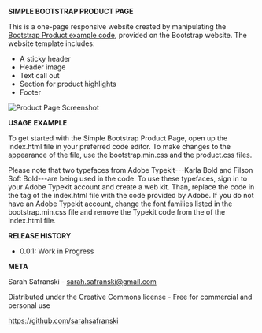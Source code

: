**SIMPLE BOOTSTRAP PRODUCT PAGE**

This is a one-page responsive website created by manipulating the [Bootstrap Product example code](https://getbootstrap.com/docs/4.0/examples/product/), provided on the Bootstrap website. The website template includes: 

-   A sticky header
-   Header image 
-   Text call out 
-   Section for product highlights
-   Footer

![Product Page Screenshot](http://sarahsafranski.com/assets/images/screenshot.png)

**USAGE EXAMPLE**

To get started with the Simple Bootstrap Product Page, open up the index.html file in your preferred code editor. To make changes to the appearance of the file, use the bootstrap.min.css and the product.css files.

Please note that two typefaces from Adobe Typekit---Karla Bold and Filson Soft Bold---are being used in the code. To use these typefaces, sign in to your Adobe Typekit account and create a web kit. Than, replace the code in the <head> tag of the index.html file with the code provided by Adobe. If you do not have an Adobe Typekit account, change the font families listed in the bootstrap.min.css file and remove the Typekit code from the <head> of the index.html file.

**RELEASE HISTORY**

-   0.0.1: Work in Progress

**META**

Sarah Safranski - sarah.safranski@gmail.com

Distributed under the Creative Commons license - Free for commercial and personal use

<https://github.com/sarahsafranski>
